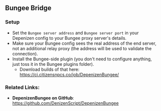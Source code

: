 Bungee Bridge
-------------

### Setup

- Set the `Bungee server address` and `Bungee server port` in your Depenizen config to your Bungee proxy server's details.
- Make sure your Bungee config sees the real address of the end server, not an additional relay proxy (the address will be used to validate the connection).
- Install the Bungee-side plugin (you don't need to configure anything, just toss it in the Bungee plugins folder).
    - Download builds of that here: https://ci.citizensnpcs.co/job/DepenizenBungee/

### Related Links:

- **DepenizenBungee on GitHub**: https://github.com/DenizenScript/DepenizenBungee
